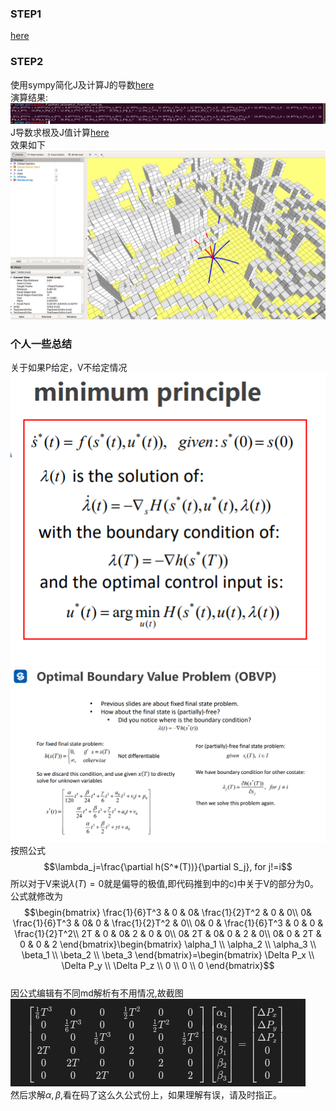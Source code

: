 ### STEP1
[here](./grid_path_searcher/src/demo_node.cpp#L162)
### STEP2
使用sympy简化J及计算J的导数[here](./grid_path_searcher/script/polynomial_function_test.py)  
演算结果:
![01.png](images/01.png)
J导数求根及J值计算[here](./grid_path_searcher/src/hw_tool.cpp#L105)  
效果如下
![02.png](images/02.png)
### 个人一些总结
关于如果P给定，V不给定情况  
![03.jpg](images/03.jpg)  
![04.png](images/04.png)
按照公式  
$$\lambda_j=\frac{\partial h(S^*(T))}{\partial S_j},    for j!=i$$ 
所以对于V来说$\lambda(T)=0$就是偏导的极值,即代码推到中的c)中关于V的部分为0。公式就修改为  
$$\begin{bmatrix}
\frac{1}{6}T^3 & 0  & 0& \frac{1}{2}T^2 &  0 &  0\\
 0& \frac{1}{6}T^3  & 0& 0 & \frac{1}{2}T^2  &  0\\
 0& 0 & \frac{1}{6}T^3 & 0 &  0 &  \frac{1}{2}T^2\\
 2T & 0  & 0& 2 &  0 &  0\\
 0& 2T & 0& 0 & 2  &  0\\
 0& 0 & 2T & 0 &  0 &  2
\end{bmatrix}\begin{bmatrix}
\alpha_1 \\
\alpha_2 \\
\alpha_3 \\
\beta_1 \\
\beta_2 \\
\beta_3 
\end{bmatrix}=\begin{bmatrix}
\Delta P_x \\
\Delta P_y \\
\Delta P_z \\
0 \\
0 \\
0
\end{bmatrix}$$  
因公式编辑有不同md解析有不用情况,故截图  
![05.png](images/05.png)  
然后求解$\alpha,\beta$,看在码了这么久公式份上，如果理解有误，请及时指正。
